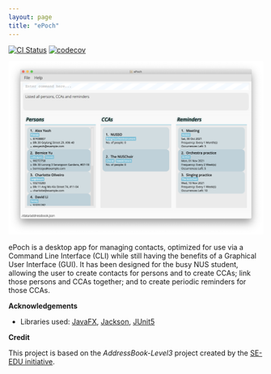 ```yaml
---
layout: page
title: "ePoch"
---
```

[![CI Status](https://github.com/AY2122S1-CS2103-T14-1/tp/actions/workflows/gradle.yml/badge.svg)](https://github.com/AY2122S1-CS2103-T14-2/tp/actions/workflows/gradle.yml)
[![codecov](https://codecov.io/gh/AY2122S1-CS2103-T14-2/tp/branch/master/graph/badge.svg?token=3AEQ1UY661)](https://codecov.io/gh/AY2122S1-CS2103-T14-2/tp)

![Ui](images/Ui.png)

ePoch is a desktop app for managing contacts, optimized for use via a Command Line Interface (CLI) while still having the benefits of a Graphical User Interface (GUI). It has been designed for the busy NUS student, allowing the user to create contacts for persons and to create CCAs; link those persons and CCAs together; and to create periodic reminders for those CCAs.

**Acknowledgements**

* Libraries used: [JavaFX](https://openjfx.io/), [Jackson](https://github.com/FasterXML/jackson), [JUnit5](https://github.com/junit-team/junit5)

**Credit**

This project is based on the _AddressBook-Level3_ project created by the [SE-EDU initiative](https://se-education.org).
